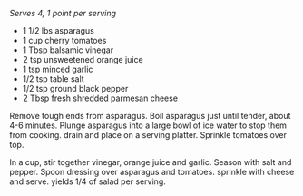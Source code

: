 *Serves 4, 1 point per serving*

* 1 1/2 lbs asparagus
* 1 cup cherry tomatoes
* 1 Tbsp balsamic vinegar
* 2 tsp unsweetened orange juice
* 1 tsp minced garlic
* 1/2 tsp table salt
* 1/2 tsp ground black pepper
* 2 Tbsp fresh shredded parmesan cheese

Remove tough ends from asparagus.  Boil asparagus just until tender, about 4-6 minutes.  Plunge asparagus into a large bowl of ice water to stop them from cooking.  drain and place on a serving platter.  Sprinkle tomatoes over top.

In a cup, stir together vinegar, orange juice and garlic.  Season with salt and pepper.  Spoon dressing over asparagus and tomatoes.  sprinkle with cheese and serve.  yields 1/4 of salad per serving. 